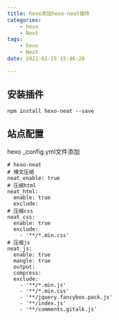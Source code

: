 ```yaml
---
title: hexo添加hexo-neat插件
categories: 
	- hexo
	- Next
tags: 
	- hexo
	- Next
date: 2021-01-15 15:46:20

---
```


## <span id="inline-blue">安装插件</span>

```shell
npm install hexo-neat --save
```
## <span id="inline-blue">站点配置</span>
hexo _config.yml文件添加
```shell
# hexo-neat
# 博文压缩
neat_enable: true
# 压缩html
neat_html:
  enable: true
  exclude:
# 压缩css  
neat_css:
  enable: true
  exclude:
    - '**/*.min.css'
# 压缩js
neat_js:
  enable: true
  mangle: true
  output:
  compress:
  exclude:
    - '**/*.min.js'
	- '**/*.min.css'
    - '**/jquery.fancybox.pack.js'
    - '**/index.js'
	- '**/comments.gitalk.js'
```